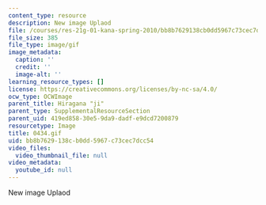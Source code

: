 ```yaml
---
content_type: resource
description: New image Uplaod
file: /courses/res-21g-01-kana-spring-2010/bb8b7629138cb0dd5967c73cec7dcc54_0434.gif
file_size: 385
file_type: image/gif
image_metadata:
  caption: ''
  credit: ''
  image-alt: ''
learning_resource_types: []
license: https://creativecommons.org/licenses/by-nc-sa/4.0/
ocw_type: OCWImage
parent_title: Hiragana "ji"
parent_type: SupplementalResourceSection
parent_uid: 419ed858-30e5-9da9-dadf-e9dcd7200879
resourcetype: Image
title: 0434.gif
uid: bb8b7629-138c-b0dd-5967-c73cec7dcc54
video_files:
  video_thumbnail_file: null
video_metadata:
  youtube_id: null
---
```

New image Uplaod